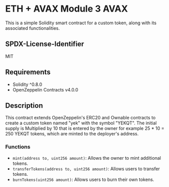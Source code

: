 # ETH + AVAX Module 3 AVAX

This is a simple Solidity smart contract for a custom token, along with its associated functionalities.

## SPDX-License-Identifier

MIT

## Requirements

- Solidity ^0.8.0
- OpenZeppelin Contracts v4.0.0

## Description

This contract extends OpenZeppelin's ERC20 and Ownable contracts to create a custom token named "yek" with the symbol "YEKQT". The initial supply is Multiplied by 10 that is entered by the owner for example 25 * 10 = 250 YEKQT tokens, which are minted to the deployer's address.

### Functions

- `mint(address to, uint256 amount)`: Allows the owner to mint additional tokens.
- `transferTokens(address to, uint256 amount)`: Allows users to transfer tokens.
- `burnTokens(uint256 amount)`: Allows users to burn their own tokens.
